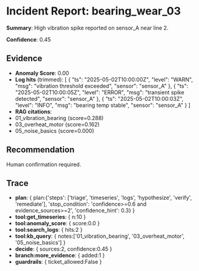 
# Incident Report: bearing_wear_03

**Summary**: High vibration spike reported on sensor_A near line 2.

**Confidence**: 0.45

## Evidence
- **Anomaly Score**: 0.00
- **Log hits** (trimmed):
[
  {
    "ts": "2025-05-02T10:00:00Z",
    "level": "WARN",
    "msg": "vibration threshold exceeded",
    "sensor": "sensor_A"
  },
  {
    "ts": "2025-05-02T10:00:05Z",
    "level": "ERROR",
    "msg": "transient spike detected",
    "sensor": "sensor_A"
  },
  {
    "ts": "2025-05-02T10:00:03Z",
    "level": "INFO",
    "msg": "bearing temp stable",
    "sensor": "sensor_A"
  }
]
- **RAG citations**:
- 01_vibration_bearing (score=0.288)
- 03_overheat_motor (score=0.162)
- 05_noise_basics (score=0.000)

## Recommendation
Human confirmation required.

## Trace

- **plan**: { plan:{'steps': ['triage', 'timeseries', 'logs', 'hypothesize', 'verify', 'remediate'], 'stop_condition': 'confidence>=0.6 and evidence_sources>=2', 'confidence_hint': 0.3} }
- **tool:get_timeseries**: { n:10 }
- **tool:anomaly_score**: { score:0.0 }
- **tool:search_logs**: { hits:2 }
- **tool:kb_query**: { notes:['01_vibration_bearing', '03_overheat_motor', '05_noise_basics'] }
- **decide**: { sources:2, confidence:0.45 }
- **branch:more_evidence**: { added:1 }
- **guardrails**: { ticket_allowed:False }
